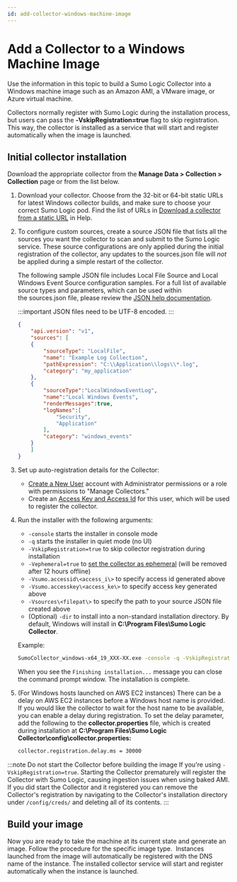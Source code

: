 ```yaml
---
id: add-collector-windows-machine-image
---
```


# Add a Collector to a Windows Machine Image

Use the information in this topic to build a Sumo Logic Collector into a Windows machine image such as an Amazon AMI, a VMware image, or Azure virtual machine.

Collectors normally register with Sumo Logic during the installation process, but users can pass the **‑VskipRegistration=true** flag to skip registration. This way, the collector is installed as a service that will start and register automatically when the image is launched.

## Initial collector installation

Download the appropriate collector from the **Manage Data \> Collection \> Collection** page or from the list below.

1. Download your collector. Choose from the 32-bit or 64-bit static URLs for latest Windows collector builds, and make sure to choose your correct Sumo Logic pod. Find the list of URLs in [Download a collector from a static URL](download-collector-from-static-url.md) in Help.

1. To configure custom sources, create a source JSON file that lists all the sources you want the collector to scan and submit to the Sumo Logic service. These source configurations are only applied during the initial registration of the collector, any updates to the sources.json file will *not* be applied during a simple restart of the collector.

    The following sample JSON file includes Local File Source and Local Windows Event Source configuration samples. For a full list of available source types and parameters, which can be used within the sources.json file, please review the [JSON help documentation](/docs/send-data/sources/use-json-configure-sources). 
    
    :::important
    JSON files need to be UTF-8 encoded.
    :::

    ```json title="Sample sources.json"
    {
        "api.version": "v1",
        "sources": [
        {
            "sourceType": "LocalFile",
            "name": "Example Log Collection",
            "pathExpression": "C:\\Application\\logs\\*.log",
            "category": "my_application"
        },
        {
            "sourceType":"LocalWindowsEventLog",
            "name":"Local Windows Events",
            "renderMessages":true,
            "logNames":[
                "Security",
                "Application"
            ],
            "category": "windows_events"
        }
        ]
    }
    ```

1. Set up auto-registration details for the Collector:  

   * [Create a New User](/docs/manage/users-and-roles/users/) account with Administrator permissions or a role with permissions to "Manage Collectors."
   * Create an [Access Key and Access Id](../../../manage/security/access-keys.md) for this user, which will be used to register the collector.

1. Run the installer with the following arguments:

   * `-console` starts the installer in console mode 
   * `-q` starts the installer in quiet mode (no UI)
   * `-VskipRegistration=true` to skip collector registration during installation 
   * `-Vephemeral=true` to [set the collector as ephemeral](set-collector-as-ephemeral.md) (will be removed after 12 hours offline) 
   * `-Vsumo.accessid\<access_i\>` to specify access id generated above  
   * `-Vsumo.accesskey\<access_ke\>` to specify access key generated above  
   * `-Vsources\<filepat\>` to specify the path to your source JSON file created above 
   * (Optional) `-dir` to install into a non-standard installation directory. By default, Windows will install in **C:\\Program Files\\Sumo Logic Collector**.

    Example:

    ```bash
    SumoCollector_windows-x64_19_XXX-XX.exe -console -q -VskipRegistration=true -Vephemeral=true -Vsumo.accessid=<access_id> -Vsumo.accesskey=<access_key> -Vsources=C:\\sumo\\sources.json
    ```

    When you see the `Finishing installation...` message you can close the command prompt window. The installation is complete.

1. (For Windows hosts launched on AWS EC2 instances) There can be a delay on AWS EC2 instances before a Windows host name is provided. If you would like the collector to wait for the host name to be available, you can enable a delay during registration. To set the delay parameter, add the following to the **collector.properties** file, which is created during installation at **C:\\Program Files\\Sumo Logic Collector\\config\\collector.properties:**

    ```bash
    collector.registration.delay.ms = 30000
    ```

:::note
Do not start the Collector before building the image If you're using `-VskipRegistration=true`. Starting the Collector prematurely will register the Collector with Sumo Logic, causing ingestion issues when using baked AMI. If you did start the Collector and it registered you can remove the Collector's registration by navigating to the Collector's installation directory under `/config/creds/` and deleting all of its contents.
:::

## Build your image

Now you are ready to take the machine at its current state and generate an image. Follow the procedure for the specific image type.  Instances launched from the image will automatically be registered with the DNS name of the instance. The installed collector service will start and register automatically when the instance is launched.
